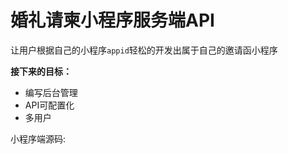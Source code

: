 # 婚礼请柬小程序服务端API

让用户根据自己的小程序`appid`轻松的开发出属于自己的邀请函小程序

**接下来的目标：**
- 编写后台管理
- API可配置化
- 多用户

小程序端源码: [](https://github.com/szpinc/invitation-miniapp)

